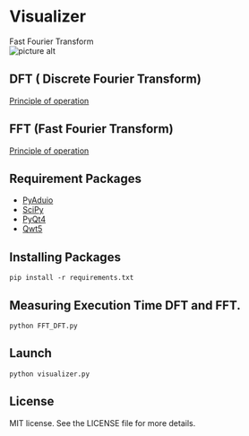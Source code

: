 # Visualizer
Fast Fourier Transform      
![picture alt](https://magnum34.com/wp-content/uploads/2018/05/DFT.png)
## DFT ( Discrete Fourier Transform)
[Principle of operation](https://jackschaedler.github.io/circles-sines-signals/)
## FFT (Fast Fourier Transform)
[Principle of operation](http://en.dsplib.org/content/fft_dec_in_time.html)
## Requirement Packages
* [PyAduio](https://people.csail.mit.edu/hubert/pyaudio/)
* [SciPy](https://www.scipy.org/)
* [PyQt4](https://www.riverbankcomputing.com/software/pyqt/download)
* [Qwt5](http://pyqwt.sourceforge.net/doc5/reference.html)

## Installing Packages
 ```
 pip install -r requirements.txt
 ```
 ## Measuring Execution Time DFT and FFT.
  ```
 python FFT_DFT.py
 ```
 ## Launch
  ```
 python visualizer.py
 ```
## License
MIT license. See the LICENSE file for more details.
